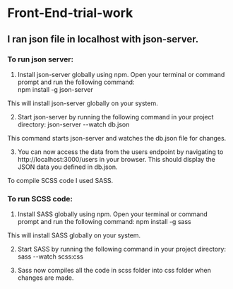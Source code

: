 # Front-End-trial-work

## I ran json file in localhost with json-server.
### To run json server:
1. Install json-server globally using npm. Open your terminal or command prompt and run the following command:<br />
npm install -g json-server

This will install json-server globally on your system.

2. Start json-server by running the following command in your project directory:
json-server --watch db.json

This command starts json-server and watches the db.json file for changes.

3. You can now access the data from the users endpoint by navigating to http://localhost:3000/users in your browser. This should display the JSON data you defined in db.json.

To compile SCSS code I used SASS.

### To run SCSS code:
1. Install SASS globally using npm. Open your terminal or command prompt and run the following command:
npm install -g sass

This will install SASS globally on your system.

2. Start SASS by running the following command in your project directory:
sass --watch scss:css

3. Sass now compiles all the code in scss folder into css folder when changes are made.
